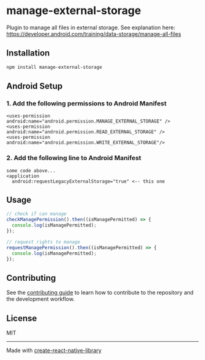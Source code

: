 # manage-external-storage

Plugin to manage all files in external storage. See explanation here: https://developer.android.com/training/data-storage/manage-all-files

## Installation

```sh
npm install manage-external-storage
```

## Android Setup
### 1. Add the following permissions to Android Manifest
```
<uses-permission android:name="android.permission.MANAGE_EXTERNAL_STORAGE" />
<uses-permission android:name="android.permission.READ_EXTERNAL_STORAGE" />
<uses-permission android:name="android.permission.WRITE_EXTERNAL_STORAGE"/>
```

### 2. Add the following line to Android Manifest
```
some code above...
<application
  android:requestLegacyExternalStorage="true" <-- this one
```

## Usage

```js
// check if can manage
checkManagePermission().then((isManagePermitted) => {
  console.log(isManagePermitted);
});

// request rights to manage
requestManagePermission().then((isManagePermitted) => {
  console.log(isManagePermitted);
});
```

## Contributing

See the [contributing guide](CONTRIBUTING.md) to learn how to contribute to the repository and the development workflow.

## License

MIT

---

Made with [create-react-native-library](https://github.com/callstack/react-native-builder-bob)

